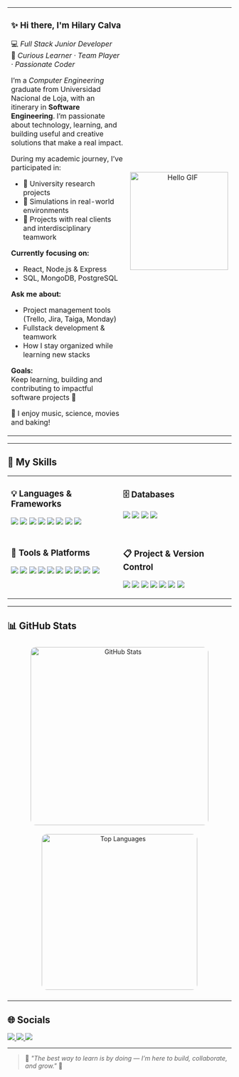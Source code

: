 <!-- Encabezado con GIF y presentación -->
<table border="0">
  <tr>
    <td valign="top">

### ✨ Hi there, I'm **Hilary Calva**  
💻 *Full Stack Junior Developer*  
🌸 *Curious Learner · Team Player · Passionate Coder*

I’m a *Computer Engineering* graduate from Universidad Nacional de Loja, with an itinerary in **Software Engineering**. I’m passionate about technology, learning, and building useful and creative solutions that make a real impact.

During my academic journey, I’ve participated in:

- 🧪 University research projects  
- 💼 Simulations in real-world environments  
- 🤝 Projects with real clients and interdisciplinary teamwork  

**Currently focusing on:**
- React, Node.js & Express  
- SQL, MongoDB, PostgreSQL  

**Ask me about:**
- Project management tools (Trello, Jira, Taiga, Monday)  
- Fullstack development & teamwork  
- How I stay organized while learning new stacks  

**Goals:**  
Keep learning, building and contributing to impactful software projects 🌷

🧁 I enjoy music, science, movies and baking!

</td>
    <td align="center">
      <img src="https://i.pinimg.com/originals/48/ae/34/48ae34c6139c51f22f73ce96f9d88aa0.gif" width="220" alt="Hello GIF"/>
    </td>
  </tr>
</table>

---

## 🔧 My Skills

<table border="0" width="100%">
  <tr>
    <td valign="top" width="50%">

### 💡 Languages & Frameworks
<p>
  <img src="https://img.shields.io/badge/Java-FFB6C1?style=flat&logo=java&logoColor=white"/>  
  <img src="https://img.shields.io/badge/Python-FF69B4?style=flat&logo=python&logoColor=white"/>  
  <img src="https://img.shields.io/badge/JavaScript-FFC0CB?style=flat&logo=javascript&logoColor=white"/>  
  <img src="https://img.shields.io/badge/Dart-FADADD?style=flat&logo=dart"/>  
  <img src="https://img.shields.io/badge/Flutter-F4A6C1?style=flat&logo=flutter"/>  
  <img src="https://img.shields.io/badge/Node.js-F4A6C1?style=flat&logo=node.js"/>  
  <img src="https://img.shields.io/badge/React-FFB6C1?style=flat&logo=react"/>  
  <img src="https://img.shields.io/badge/Express-FFC0CB?style=flat&logo=express"/>  
</p>

</td>
    <td valign="top" width="50%">

### 🗄️ Databases
<p>
  <img src="https://img.shields.io/badge/MySQL-FFC0CB?style=flat&logo=mysql"/>  
  <img src="https://img.shields.io/badge/PostgreSQL-FB8DA0?style=flat&logo=postgresql"/>  
  <img src="https://img.shields.io/badge/MongoDB-FFB6C1?style=flat&logo=mongodb"/>  
  <img src="https://img.shields.io/badge/MariaDB-FADADD?style=flat&logo=mariadb"/>  
</p>

</td>
  </tr>
  <tr>
    <td valign="top" width="50%">

### 🧰 Tools & Platforms
<p>
  <img src="https://img.shields.io/badge/Arduino-FF69B4?style=flat&logo=arduino"/>  
  <img src="https://img.shields.io/badge/Cisco-FFC0CB?style=flat&logo=cisco"/>  
  <img src="https://img.shields.io/badge/Azure-F4A6C1?style=flat&logo=microsoftazure"/>  
  <img src="https://img.shields.io/badge/Canva-FFB6C1?style=flat&logo=canva"/>  
  <img src="https://img.shields.io/badge/CSS3-FFC0CB?style=flat&logo=css3&logoColor=white"/>  
  <img src="https://img.shields.io/badge/HTML5-FFB6C1?style=flat&logo=html5&logoColor=white"/>  
  <img src="https://img.shields.io/badge/StarUML-FF69B4?style=flat&logo=uml&logoColor=white"/>  
  <img src="https://img.shields.io/badge/Docker-FADADD?style=flat&logo=docker"/>  
  <img src="https://img.shields.io/badge/NGINX-FF9AA2?style=flat&logo=nginx"/>  
  <img src="https://img.shields.io/badge/Insomnia-FFC0CB?style=flat&logo=insomnia"/>  
</p>

</td>
    <td valign="top" width="50%">

### 📋 Project & Version Control
<p>
  <img src="https://img.shields.io/badge/Git-FF69B4?style=flat&logo=git"/>  
  <img src="https://img.shields.io/badge/GitHub-FFC0CB?style=flat&logo=github"/>  
  <img src="https://img.shields.io/badge/GitLab-FB8DA0?style=flat&logo=gitlab"/>  
  <img src="https://img.shields.io/badge/Trello-FADADD?style=flat&logo=trello"/>  
  <img src="https://img.shields.io/badge/Jira-FFB6C1?style=flat&logo=jira"/>  
  <img src="https://img.shields.io/badge/Taiga-FCC8D1?style=flat&logo=taiga"/>  
  <img src="https://img.shields.io/badge/Monday-FF9AA2?style=flat&logo=monzo"/>  
</p>

</td>
  </tr>
</table>

---

## 📊 GitHub Stats

<p align="center">
  <img 
    src="https://github-readme-stats.vercel.app/api?username=Hilary-Madelein&show_icons=true&theme=rose_pine&icon_color=ff69b4&title_color=ff69b4&text_color=ffb6c1&bg_color=fff0f5&border_radius=12" 
    alt="GitHub Stats"
    width="400"
    style="border-radius: 12px; margin: 10px;"
  />
  <img 
    src="https://github-readme-stats.vercel.app/api/top-langs/?username=Hilary-Madelein&layout=compact&theme=rose_pine&title_color=ff69b4&text_color=ffb6c1&bg_color=fff0f5&border_radius=12" 
    alt="Top Languages"
    width="350"
    style="border-radius: 12px; margin: 10px;"
  />
</p>

---

## 🌐 Socials
<p align="start">
  <a href="mailto:madeleycc15@gmail.com">
    <img src="https://img.shields.io/badge/Gmail-FFC0CB?style=flat&logo=gmail&logoColor=white"/>
  </a>
  <a href="https://www.linkedin.com/in/hilary-madeley-calva-camacho">
  <img src="https://img.shields.io/badge/LinkedIn-FF69B4?style=flat&logo=linkedin&logoColor=white"/>
</a>
  <a href="https://www.instagram.com/hilarycalva_?igsh=eDhweWV0MnU3dnA4">
    <img src="https://img.shields.io/badge/Instagram-FB8DA0?style=flat&logo=instagram&logoColor=white"/>
  </a>
</p>

---

> 💬 *"The best way to learn is by doing — I’m here to build, collaborate, and grow."* 🌸
